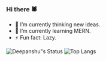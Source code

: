 ### Hi there 🕷️

- 🔭 I’m currently thinking new ideas.        
- 🌱 I’m currently learning MERN.
- ⚡ Fun fact: Lazy.

![Deepanshu"s Status](https://github-readme-stats.vercel.app/api?username=devblin&show_icons=true&hide_border=true)
![Top Langs](https://github-readme-stats.vercel.app/api/top-langs/?username=devblin&hide_border=true)
